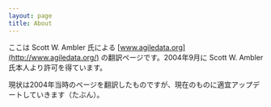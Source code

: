 ```yaml
---
layout: page
title: About
---
```


ここは Scott W. Ambler 氏による [www.agiledata.org](http://www.agiledata.org/) の翻訳ページです。2004年9月に Scott W. Ambler 氏本人より許可を得ています。

現状は2004年当時のページを翻訳したものですが、現在のものに適宜アップデートしていきます（たぶん）。
